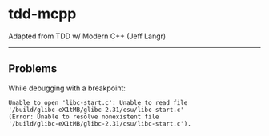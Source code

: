 # tdd-mcpp

Adapted from TDD w/ Modern C++ (Jeff Langr)

---

## Problems

While debugging with a breakpoint:

```vscode
Unable to open 'libc-start.c': Unable to read file
'/build/glibc-eX1tMB/glibc-2.31/csu/libc-start.c'
(Error: Unable to resolve nonexistent file
'/build/glibc-eX1tMB/glibc-2.31/csu/libc-start.c').
```
